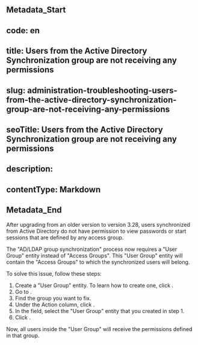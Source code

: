 ## Metadata_Start 
## code: en
## title: Users from the Active Directory Synchronization group are not receiving any permissions 
## slug: administration-troubleshooting-users-from-the-active-directory-synchronization-group-are-not-receiving-any-permissions 
## seoTitle: Users from the Active Directory Synchronization group are not receiving any permissions 
## description:  
## contentType: Markdown 
## Metadata_End


After upgrading from an older version to version 3.28, users synchronized from Active Directory do not have permission to view passwords or start sessions that are defined by any access group.



The "AD/LDAP group synchronization" process now requires a "User Group" entity instead of "Access Groups". This "User Group" entity will contain the "Access Groups" to which the synchronized users will belong.



To solve this issue, follow these steps:

1. Create a "User Group" entity. To learn how to create one, click .
2. Go to .
3. Find the group you want to fix.
4. Under the Action column, click .
5. In the  field, select the "User Group" entity that you created in step 1.
6. Click .

Now, all users inside the "User Group" will receive the permissions defined in that group.